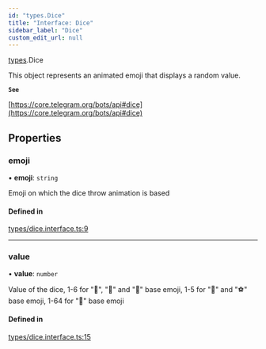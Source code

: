 ```yaml
---
id: "types.Dice"
title: "Interface: Dice"
sidebar_label: "Dice"
custom_edit_url: null
---
```


[types](../modules/types.md).Dice

This object represents an animated emoji that displays a random value.

**`See`**

[https://core.telegram.org/bots/api#dice](https://core.telegram.org/bots/api#dice)

## Properties

### emoji

• **emoji**: `string`

Emoji on which the dice throw animation is based

#### Defined in

[types/dice.interface.ts:9](https://github.com/DeityLamb/telegramjs/blob/32b4cca/packages/common/lib/interfaces/types/dice.interface.ts#L9)

___

### value

• **value**: `number`

Value of the dice, 1-6 for "🎲", "🎯" and "🎳" base emoji, 1-5 for "🏀" and "⚽"
base emoji, 1-64 for "🎰" base emoji

#### Defined in

[types/dice.interface.ts:15](https://github.com/DeityLamb/telegramjs/blob/32b4cca/packages/common/lib/interfaces/types/dice.interface.ts#L15)
